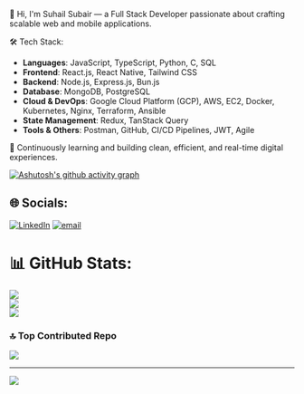 👋 Hi, I'm Suhail Subair — a Full Stack Developer passionate about crafting scalable web and mobile applications.

🛠️ Tech Stack:
- **Languages**: JavaScript, TypeScript, Python, C, SQL  
- **Frontend**: React.js, React Native, Tailwind CSS  
- **Backend**: Node.js, Express.js, Bun.js  
- **Database**: MongoDB, PostgreSQL  
- **Cloud & DevOps**: Google Cloud Platform (GCP), AWS, EC2, Docker, Kubernetes, Nginx, Terraform, Ansible  
- **State Management**: Redux, TanStack Query  
- **Tools & Others**: Postman, GitHub, CI/CD Pipelines, JWT, Agile

🚀 Continuously learning and building clean, efficient, and real-time digital experiences.

[![Ashutosh's github activity graph](https://github-readme-activity-graph.vercel.app/graph?username=Suhailsubair007&bg_color=000000&color=ffffff&line=ffffff&point=44ff00&area=true&hide_border=true)](https://github.com/ashutosh00710/github-readme-activity-graph)

## 🌐 Socials:
[![LinkedIn](https://img.shields.io/badge/LinkedIn-%230077B5.svg?logo=linkedin&logoColor=white)](https://linkedin.com/in/https://www.linkedin.com/in/suhail-subair/) [![email](https://img.shields.io/badge/Email-D14836?logo=gmail&logoColor=white)](mailto:suhailsubair04@gmail.com) 


# 📊 GitHub Stats:
![](https://github-readme-stats.vercel.app/api?username=Suhailsubair007&theme=dark&hide_border=false&include_all_commits=true&count_private=true)<br/>
![](https://nirzak-streak-stats.vercel.app/?user=Suhailsubair007&theme=dark&hide_border=false)<br/>
![](https://github-readme-stats.vercel.app/api/top-langs/?username=Suhailsubair007&theme=dark&hide_border=false&include_all_commits=true&count_private=true&layout=compact)

### 🔝 Top Contributed Repo
![](https://github-contributor-stats.vercel.app/api?username=Suhailsubair007&limit=5&theme=dark&combine_all_yearly_contributions=true)

---
[![](https://visitcount.itsvg.in/api?id=Suhailsubair007&icon=0&color=1)](https://visitcount.itsvg.in)


<!-- Proudly created with GPRM ( https://gprm.itsvg.in ) -->
